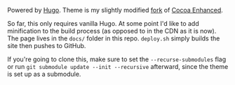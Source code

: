 Powered by [Hugo](https://gohugo.io/). Theme is my slightly modified [fork](https://github.com/crassSandwich/cocoa-eh-hugo-theme) of [Cocoa Enhanced](https://github.com/fuegowolf/cocoa-eh-hugo-theme).

So far, this only requires vanilla Hugo. At some point I'd like to add minification to the build process (as opposed to in the CDN as it is now). The page lives in the `docs/` folder in this repo. `deploy.sh` simply builds the site then pushes to GitHub.

If you're going to clone this, make sure to set the `--recurse-submodules` flag or run `git submodule update --init --recursive` afterward, since the theme is set up as a submodule.
